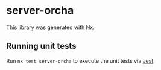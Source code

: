 # server-orcha

This library was generated with [Nx](https://nx.dev).

## Running unit tests

Run `nx test server-orcha` to execute the unit tests via [Jest](https://jestjs.io).
